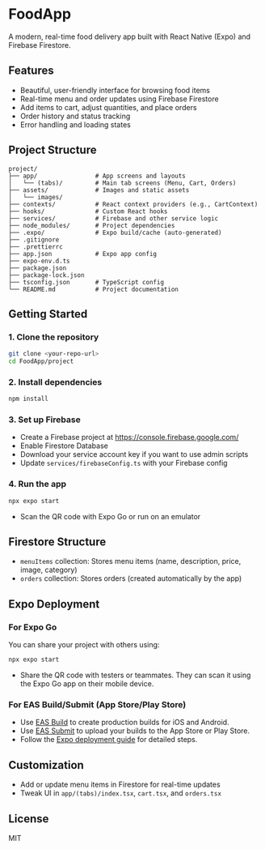 # FoodApp

A modern, real-time food delivery app built with React Native (Expo) and Firebase Firestore.

## Features
- Beautiful, user-friendly interface for browsing food items
- Real-time menu and order updates using Firebase Firestore
- Add items to cart, adjust quantities, and place orders
- Order history and status tracking
- Error handling and loading states

## Project Structure

```
project/
├── app/                # App screens and layouts
│   └── (tabs)/         # Main tab screens (Menu, Cart, Orders)
├── assets/             # Images and static assets
│   └── images/
├── contexts/           # React context providers (e.g., CartContext)
├── hooks/              # Custom React hooks
├── services/           # Firebase and other service logic
├── node_modules/       # Project dependencies
├── .expo/              # Expo build/cache (auto-generated)
├── .gitignore
├── .prettierrc
├── app.json            # Expo app config
├── expo-env.d.ts
├── package.json
├── package-lock.json
├── tsconfig.json       # TypeScript config
└── README.md           # Project documentation
```

## Getting Started

### 1. Clone the repository
```sh
git clone <your-repo-url>
cd FoodApp/project
```

### 2. Install dependencies
```sh
npm install
```

### 3. Set up Firebase
- Create a Firebase project at https://console.firebase.google.com/
- Enable Firestore Database
- Download your service account key if you want to use admin scripts
- Update `services/firebaseConfig.ts` with your Firebase config

### 4. Run the app
```sh
npx expo start
```
- Scan the QR code with Expo Go or run on an emulator

## Firestore Structure
- `menuItems` collection: Stores menu items (name, description, price, image, category)
- `orders` collection: Stores orders (created automatically by the app)

## Expo Deployment

### For Expo Go
You can share your project with others using:
```sh
npx expo start
```
- Share the QR code with testers or teammates. They can scan it using the Expo Go app on their mobile device.

### For EAS Build/Submit (App Store/Play Store)
- Use [EAS Build](https://docs.expo.dev/build/introduction/) to create production builds for iOS and Android.
- Use [EAS Submit](https://docs.expo.dev/submit/introduction/) to upload your builds to the App Store or Play Store.
- Follow the [Expo deployment guide](https://docs.expo.dev/eas-update/getting-started/) for detailed steps.

## Customization
- Add or update menu items in Firestore for real-time updates
- Tweak UI in `app/(tabs)/index.tsx`, `cart.tsx`, and `orders.tsx`

## License
MIT 

